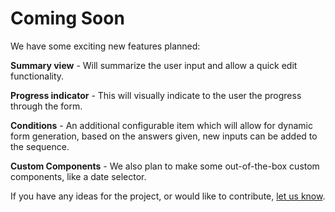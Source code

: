 # Coming Soon

We have some exciting new features planned:

**Summary view** - Will summarize the user input and allow a quick edit functionality.

**Progress indicator** - This will visually indicate to the user the progress through the form.

**Conditions** - An additional configurable item which will allow for dynamic form generation, based on the answers given, new inputs can be added to the sequence.

**Custom Components** - We also plan to make some out-of-the-box custom components, like a date selector.

If you have any ideas for the project, or would like to contribute, [let us know](https://github.com/Anivive/vue3-form-wizard/issues).